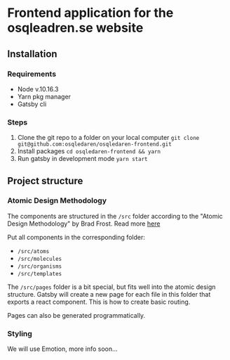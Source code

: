 # Frontend application for the osqleadren.se website

## Installation

### Requirements
* Node v.10.16.3
* Yarn pkg manager
* Gatsby cli

### Steps
1. Clone the git repo to a folder on your local computer `git clone git@github.com:osqledaren/osqledaren-frontend.git`
2. Install packages `cd osqledaren-frontend && yarn`
3. Run gatsby in development mode `yarn start`

## Project structure

### Atomic Design Methodology
The components are structured in the `/src` folder according to the "Atomic Design Methodology" by Brad Frost. Read more [here](http://atomicdesign.bradfrost.com/chapter-2/)

Put all components in the corresponding folder: 
* `/src/atoms`
* `/src/molecules`
* `/src/organisms`
* `/src/templates`

The `/src/pages` folder is a bit special, but fits well into the atomic design structure. Gatsby will create a new page for each file in this folder that exports a react component. This is how to create basic routing.

Pages can also be generated programmatically.

### Styling

We will use Emotion, more info soon...